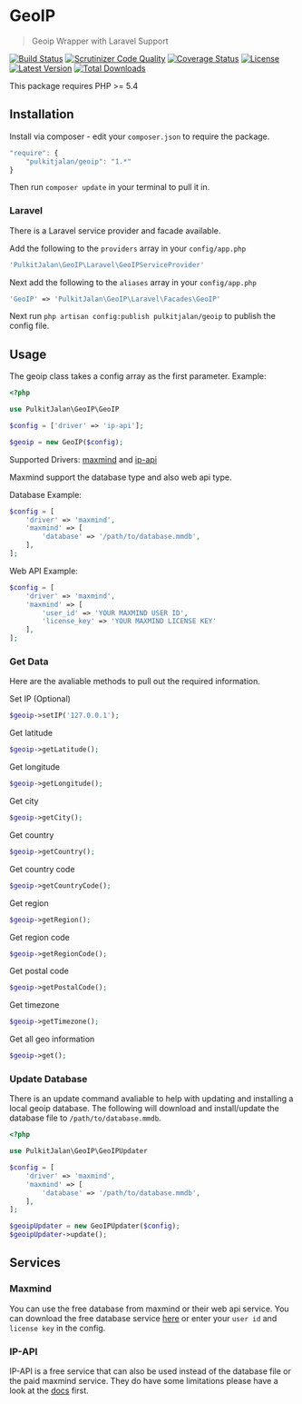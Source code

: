 GeoIP
=============

> Geoip Wrapper with Laravel Support

[![Build Status](http://img.shields.io/travis/pulkitjalan/geoip.svg?style=flat-square)](https://travis-ci.org/pulkitjalan/geoip)
[![Scrutinizer Code Quality](http://img.shields.io/scrutinizer/g/pulkitjalan/geoip/master.svg?style=flat-square)](https://scrutinizer-ci.com/g/pulkitjalan/geoip/)
[![Coverage Status](https://img.shields.io/scrutinizer/coverage/g/pulkitjalan/geoip/master.svg?style=flat-square)](https://scrutinizer-ci.com/g/pulkitjalan/geoip/code-structure/master)
[![License](http://img.shields.io/badge/license-MIT-brightgreen.svg?style=flat-square)](http://www.opensource.org/licenses/MIT)
[![Latest Version](http://img.shields.io/packagist/v/pulkitjalan/geoip.svg?style=flat-square)](https://packagist.org/packages/pulkitjalan/geoip)
[![Total Downloads](https://img.shields.io/packagist/dt/pulkitjalan/geoip.svg?style=flat-square)](https://packagist.org/packages/pulkitjalan/geoip)

This package requires PHP >= 5.4

## Installation

Install via composer - edit your `composer.json` to require the package.

```js
"require": {
    "pulkitjalan/geoip": "1.*"
}
```

Then run `composer update` in your terminal to pull it in.

### Laravel

There is a Laravel service provider and facade available.

Add the following to the `providers` array in your `config/app.php`

```php
'PulkitJalan\GeoIP\Laravel\GeoIPServiceProvider'
```

Next add the following to the `aliases` array in your `config/app.php`

```php
'GeoIP' => 'PulkitJalan\GeoIP\Laravel\Facades\GeoIP'
```

Next run `php artisan config:publish pulkitjalan/geoip` to publish the config file.

## Usage

The geoip class takes a config array as the first parameter. Example:

```php
<?php

use PulkitJalan\GeoIP\GeoIP

$config = ['driver' => 'ip-api'];

$geoip = new GeoIP($config);
```

Supported Drivers: [maxmind](https://www.maxmind.com/) and [ip-api](http://ip-api.com/)

Maxmind support the database type and also web api type.

Database Example:
```php
$config = [
    'driver' => 'maxmind',
    'maxmind' => [
        'database' => '/path/to/database.mmdb',
    ],
];
```

Web API Example:
```php
$config = [
    'driver' => 'maxmind',
    'maxmind' => [
        'user_id' => 'YOUR MAXMIND USER ID',
        'license_key' => 'YOUR MAXMIND LICENSE KEY'
    ],
];
```

### Get Data

Here are the avaliable methods to pull out the required information.

Set IP (Optional)

```php
$geoip->setIP('127.0.0.1');
```

Get latitude

```php
$geoip->getLatitude();
```

Get longitude

```php
$geoip->getLongitude();
```

Get city

```php
$geoip->getCity();
```

Get country

```php
$geoip->getCountry();
```

Get country code

```php
$geoip->getCountryCode();
```

Get region

```php
$geoip->getRegion();
```

Get region code

```php
$geoip->getRegionCode();
```

Get postal code

```php
$geoip->getPostalCode();
```

Get timezone

```php
$geoip->getTimezone();
```

Get all geo information

```php
$geoip->get();
```

### Update Database

There is an update command avaliable to help with updating and installing a local geoip database. The following will download and install/update the database file to `/path/to/database.mmdb`.

```php
<?php

use PulkitJalan\GeoIP\GeoIPUpdater

$config = [
    'driver' => 'maxmind',
    'maxmind' => [
        'database' => '/path/to/database.mmdb',
    ],
];

$geoipUpdater = new GeoIPUpdater($config);
$geoipUpdater->update();
```

## Services

### Maxmind

You can use the free database from maxmind or their web api service. You can download the free database service [here](http://dev.maxmind.com/geoip/geoip2/geolite2/) or enter your `user id` and `license key` in the config.

### IP-API

IP-API is a free service that can also be used instead of the database file or the paid maxmind service. They do have some limitations please have a look at the [docs](http://ip-api.com/docs/) first.
